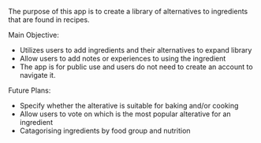 The purpose of this app is to create a library of alternatives to ingredients that are found in recipes.

Main Objective:
  - Utilizes users to add ingredients and their alternatives to expand library
  - Allow users to add notes or experiences to using the ingredient
  - The app is for public use and users do not need to create an account to navigate it.

Future Plans:
  - Specify whether the alterative is suitable for baking and/or cooking
  - Allow users to vote on which is the most popular alterative for an ingredient
  - Catagorising ingredients by food group and nutrition